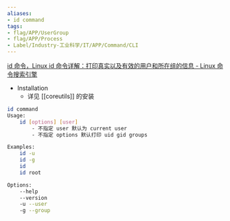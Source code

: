 ```yaml
---
aliases:
- id command
tags:
- flag/APP/UserGroup
- flag/APP/Process
- Label/Industry-工业科学/IT/APP/Command/CLI
---
```


[id 命令，Linux id 命令详解：打印真实以及有效的用户和所在组的信息 - Linux 命令搜索引擎](https://wangchujiang.com/linux-command/c/id.html)

- Installation
    - 详见 [[coreutils]] 的安装


```bash
id command
Usage:
    id [options] [user]
        - 不指定 user 默认为 current user
        - 不指定 options 默认打印 uid gid groups

Examples:
    id -u
    id -g
    id
    id root

Options:
    --help
    --version
    -u --user
    -g --group

```
